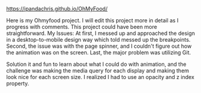 https://ipandachris.github.io/OhMyFood/

Here is my Ohmyfood project. I will edit this project more in detail as I progress with comments. This project could have been more straightforward.
My Issues:
 At first, I messed up and approached the design in a desktop-to-mobile design way which told messed up the breakpoints. Second, the issue was with the page spinner, and I couldn't figure out how the animation was on the screen. Last, the major problem was utilizing Git. 

Solution
it and fun to learn about what I could do with animation, and the challenge was making the media query for each display and making them look nice for each screen size. I realized I had to use an opacity and z index property.